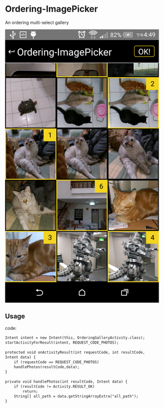 # Ordering-ImagePicker
An ordering multi-select gallery

![Screenshot](https://raw.githubusercontent.com/deltaguita/Ordering-ImagePicker/master/raw/screen.png)


## Usage

code:

    Intent intent = new Intent(this, OrderingGalleryActivity.class);
    startActivityForResult(intent, REQUEST_CODE_PHOTOS);

    protected void onActivityResult(int requestCode, int resultCode, Intent data) {
        if (requestCode == REQUEST_CODE_PHOTOS)
        handlePhotos(resultCode,data);
    }

    private void handlePhotos(int resultCode, Intent data) {
        if (resultCode != Activity.RESULT_OK)
            return;
        String[] all_path = data.getStringArrayExtra("all_path");
    }
